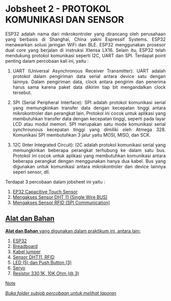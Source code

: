 # Jobsheet 2 - PROTOKOL KOMUNIKASI DAN SENSOR 

<p align="justify">ESP32 adalah nama dari mikrokontroler yang dirancang oleh perusahaan yang berbasis di Shanghai, China yakni Espressif Systems. ESP32 menawarkan solusi jaringan WiFi dan BLE. ESP32 menggunakan prosesor dual core yang berjalan di instruksi Xtensa LX16. Selain itu, ESP32 telah mendukung protokol komunikasi seperti I2C, UART dan SPI. Terdapat point penting dalam percobaan kali ini, yaitu :

1. <p align="justify">UART (Universal Asynchronous Receiver Transmitter): UART adalah protokol dalam pengiriman data serial antara device satu dengan lainnya. Dalam pengiriman data, clock antara pengirim dan penerima harus sama karena paket data dikirim tiap bit mengandalkan clock tersebut.</p>
2. <p align="justify">SPI (Serial Peripheral Interface): SPI adalah protokol komunikasi serial yang memungkinkan transfer data dengan kecepatan tinggi antara mikrokontroler dan perangkat lain. Protokol ini cocok untuk aplikasi yang membutuhkan transfer data dengan kecepatan tinggi, seperti pada layar LCD atau modul memori. SPI merupakan satu mode komunikasi serial synchrounous kecepatan tinggi yang dimiliki oleh Atmega 328. Komunikasi SPI membutuhkan 3 jalur yaitu MOSI, MISO, dan SCK.</p>
3. <p align="justify">12C (Inter Integrated Circuit): I2C adalah protokol komunikasi serial yang memungkinkan beberapa perangkat terhubung ke dalam satu bus. Protokol ini cocok untuk aplikasi yang membutuhkan komunikasi antara beberapa perangkat dengan menggunakan hanya dua kabel. Bus yang digunakan untuk komunikasi antara mikrokontroler dan device lainnya seperi sensor, dll.</p>

Terdapat 3 percobaan dalam jobsheet ini yaitu :

1. <a href="https://github.com/claraanggreini/sistem-embedded/blob/master/JOB%202/JOB%202%20A/README.md">EP32 Capacitive Touch Sensor
2. <a href="https://github.com/brianrahma/brian-system-embedded/tree/master/jobsheet%202/b.%20Mengakses%20Sensor%20DHT%2011%20(Single%20Wire%20%20BUS)">Mengakses Sensor DHT 11 (Single Wire  BUS)
3. <a href="https://github.com/brianrahma/brian-system-embedded/tree/master/jobsheet%202/c.%20Mengakses%20Sensor%20RFID%20(SPI%20Communication)">Mengakses Sensor RFID (SPI Communication)

## Alat dan Bahan
**Alat dan Bahan** yang digunakan dalam praktikum ini, antara lain:
1) ESP32
2) Breadboard
3) Kabel jumper
4) Sensor DHT11, RFID
5) LED (5) dan Push Button (3)
6) Servo
7) Resistor 330,1K, 10K Ohm (@ 3)

> [!NOTE]  
> *Buka folder subjob percobaan untuk melihat laporan*
